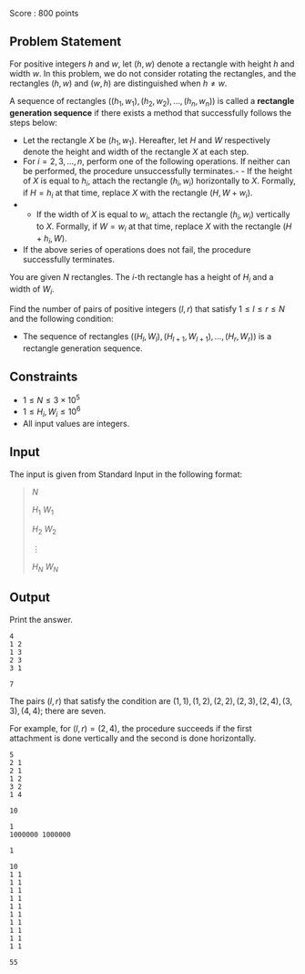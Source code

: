 Score : $800$ points

## Problem Statement

For positive integers $h$ and $w$, let $(h,w)$ denote a rectangle with height $h$ and width $w$. In this problem, we do not consider rotating the rectangles, and the rectangles $(h,w)$ and $(w,h)$ are distinguished when $h \neq w$.

A sequence of rectangles $((h_1,w_1),(h_2,w_2),\dots ,(h_n,w_n))$ is called a **rectangle generation sequence** if there exists a method that successfully follows the steps below:

- Let the rectangle $X$ be $(h_1,w_1)$. Hereafter, let $H$ and $W$ respectively denote the height and width of the rectangle $X$ at each step.
- For $i=2,3,\dots ,n$, perform one of the following operations. If neither can be performed, the procedure unsuccessfully terminates.-   - If the height of $X$ is equal to $h_i$, attach the rectangle $(h_i,w_i)$ horizontally to $X$. Formally, if $H=h_i$ at that time, replace $X$ with the rectangle $(H,W+w_i)$.
-   - If the width of $X$ is equal to $w_i$, attach the rectangle $(h_i,w_i)$ vertically to $X$. Formally, if $W=w_i$ at that time, replace $X$ with the rectangle $(H+h_i,W)$.
- If the above series of operations does not fail, the procedure successfully terminates.

You are given $N$ rectangles. The $i$-th rectangle has a height of $H_i$ and a width of $W_i$.

Find the number of pairs of positive integers $(l,r)$ that satisfy $1 \le l \le r \le N$ and the following condition:

- The sequence of rectangles $((H_l,W_l),(H_{l+1},W_{l+1}),\dots ,(H_r,W_r))$ is a rectangle generation sequence.

## Constraints

- $1 \leq N \leq 3 \times 10^5$
- $1 \leq H_i, W_i \leq 10^6$
- All input values are integers.

## Input

The input is given from Standard Input in the following format:

> $N$
> 
> $H_1$ $W_1$
> 
> $H_2$ $W_2$
> 
> $\vdots$
> 
> $H_N$ $W_N$

## Output

Print the answer.

```input1
4
1 2
1 3
2 3
3 1
```

```output1
7
```

The pairs $(l,r)$ that satisfy the condition are $(1,1),(1,2),(2,2),(2,3),(2,4),(3,3),(4,4)$; there are seven.

For example, for $(l,r)=(2,4)$, the procedure succeeds if the first attachment is done vertically and the second is done horizontally.

```input2
5
2 1
2 1
1 2
3 2
1 4
```

```output2
10
```

```input3
1
1000000 1000000
```

```output3
1
```

```input4
10
1 1
1 1
1 1
1 1
1 1
1 1
1 1
1 1
1 1
1 1
```

```output4
55
```
